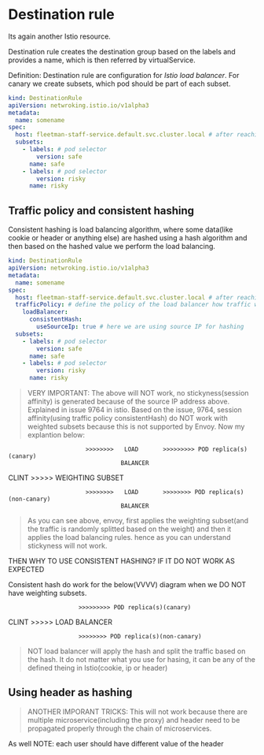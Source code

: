 # Destination rule

Its again another Istio resource.

Destination rule creates the destination group based on the labels and provides a name, which is then referred by virtualService.

Definition: Destination rule are configuration for *Istio load balancer*. For canary we create subsets, which pod should be part of each subset.

```yaml
kind: DestinationRule
apiVersion: netwroking.istio.io/v1alpha3
metadata:
  name: somename
spec:
  host: fleetman-staff-service.default.svc.cluster.local # after reaching the service, use the below pod selector
  subsets:
    - labels: # pod selector
        version: safe
      name: safe
    - labels: # pod selector
        version: risky
      name: risky
```

## Traffic policy and consistent hashing

Consistent hashing is load balancing algorithm, where some data(like cookie or header or anything else) are hashed using a hash algorithm and then based on the hashed value we perform the load balancing.

```yaml
kind: DestinationRule
apiVersion: netwroking.istio.io/v1alpha3
metadata:
  name: somename
spec:
  host: fleetman-staff-service.default.svc.cluster.local # after reaching the service, use the below pod selector
  trafficPolicy: # define the policy of the load balancer how traffic will be forwarded
    loadBalancer:
      consistentHash:
        useSourceIp: true # here we are using source IP for hashing
  subsets:
    - labels: # pod selector
        version: safe
      name: safe
    - labels: # pod selector
        version: risky
      name: risky
```

> VERY IMPORTANT: The above will NOT work, no stickyness(session affinity) is generated because of the source IP address above. Explained in issue 9764 in istio. Based on the issue, 9764, session affinity(using traffic policy consistentHash) do NOT work with weighted subsets because this is not supported by Envoy. Now my explantion below:


                          >>>>>>>>   LOAD       >>>>>>>>> POD replica(s)(canary)
                                    BALANCER

CLINT >>>>>  WEIGHTING
              SUBSET


                          >>>>>>>>   LOAD       >>>>>>>> POD replica(s)(non-canary)
                                    BALANCER

> As you can see above, envoy, first applies the weighting subset(and the traffic is randomly splitted based on the weight) and then it applies the load balancing rules. hence as you can understand stickyness will not work.

THEN WHY TO USE CONSISTENT HASHING? IF IT DO NOT WORK AS EXPECTED

Consistent hash do work for the below(VVVV) diagram when we DO NOT have weighting subsets.

                        >>>>>>>>> POD replica(s)(canary)

CLINT >>>>>  LOAD
            BALANCER

                        >>>>>>>> POD replica(s)(non-canary)

> NOT load balancer will apply the hash and split the traffic based on the hash. It do not matter what you use for hasing, it can be any of the defined theing in Istio(cookie, ip or header)

## Using header as hashing

> ANOTHER IMPORANT TRICKS: This will not work because there are multiple microservice(including the proxy) and header need to be propagated properly through the chain of microservices.

As well NOTE: each user should have different value of the header
